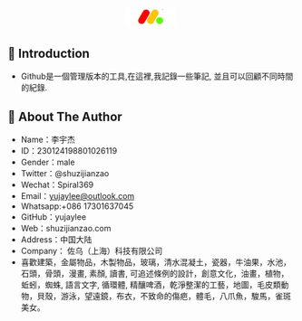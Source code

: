  <h1  align="center"> 
  <br>
  <img src="https://github.com/shuzijianzao/Spiral3D/blob/master/Picture/SHUZIJIANZAO.png" alt="Size Limit CLI" width="90">
  <br>
</h1>


## 🚀 Introduction
- Github是一個管理版本的工具,在這裡,我記錄一些筆記, 並且可以回顧不同時間的紀錄.

## 🚀 About The Author
- Name：李宇杰
- ID：230124198801026119
- Gender：male
- Twitter：@shuzijianzao
- Wechat：Spiral369
- Email：yujaylee@outlook.com
- Whatsapp:+086 17301637045
- GitHub：yujaylee
- Web：shuzijianzao.com
- Address：中国大陆
- Company： 佐乌（上海）科技有限公司 
- 喜歡建築，金屬物品，木製物品，玻璃，清水混凝土，瓷器，牛油果，水池，石頭，骨頭，漫畫, 素顏, 讀書, 可追述條例的設計，創意文化，油畫，植物，蚯蚓，蜘蛛, 語言文字, 循環體, 精釀啤酒，乾淨整潔的工藝，地圖，毛皮類動物，貝殼，游泳，望遠鏡，布衣，不致命的傷疤，體毛，八爪魚，駿馬，雀斑美女。
